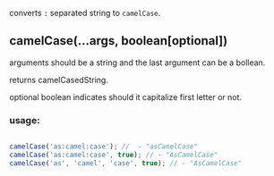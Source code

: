 converts `:` separated string to `camelCase`.
## camelCase(...args, boolean[optional])
arguments should be a string and the last argument can be a bollean.

returns camelCasedString.

optional boolean indicates should it capitalize first letter or not.


### usage:
````javascript

camelCase('as:camel:case'); //  - "asCamelCase"
camelCase('as:camel:case', true); // - "AsCamelCase"
camelCase('as', 'camel', 'case', true); // - "AsCamelCase"

````
